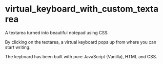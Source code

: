 # virtual_keyboard_with_custom_textarea

A textarea turned into beautiful notepad using CSS.

By clicking on the textarea, a virtual keyboard pops up from where you can start writing. 

The keyboard has been built with pure JavaScript (Vanilla), HTML and CSS.
